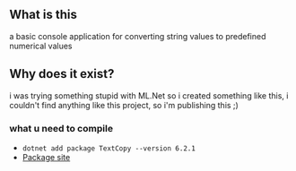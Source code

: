 ## What is this
a basic console application for converting string values to predefined numerical values

## Why does it exist?
i was trying something stupid with ML.Net so i created something like this, i couldn't find anything like this project, so i'm publishing this ;)


### what u need to compile
- ```dotnet add package TextCopy --version 6.2.1```
- [Package site](https://www.nuget.org/packages/TextCopy)

